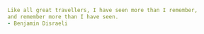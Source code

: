 ---
---



```yaml
Like all great travellers, I have seen more than I remember, 
and remember more than I have seen.
- Benjamin Disraeli
```


